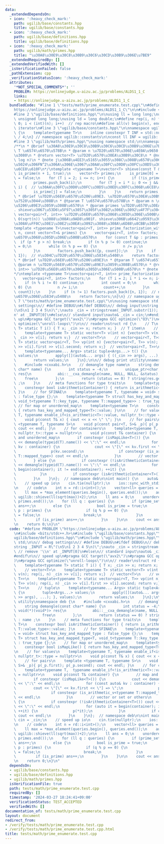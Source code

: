 ```yaml
---
data:
  _extendedDependsOn:
  - icon: ':heavy_check_mark:'
    path: ugilib/base/constants.hpp
    title: ugilib/base/constants.hpp
  - icon: ':heavy_check_mark:'
    path: ugilib/base/definitions.hpp
    title: ugilib/base/definitions.hpp
  - icon: ':heavy_check_mark:'
    path: ugilib/math/primes.hpp
    title: "\u30A8\u30E9\u30C8\u30B9\u30C6\u30CD\u30B9\u306E\u7BE9"
  _extendedRequiredBy: []
  _extendedVerifiedWith: []
  _isVerificationFailed: false
  _pathExtension: cpp
  _verificationStatusIcon: ':heavy_check_mark:'
  attributes:
    '*NOT_SPECIAL_COMMENTS*': ''
    PROBLEM: https://onlinejudge.u-aizu.ac.jp/problems/ALDS1_1_C
    links:
    - https://onlinejudge.u-aizu.ac.jp/problems/ALDS1_1_C
  bundledCode: "#line 1 \"tests/math/prime_enumerate.test.cpp\"\n#define PROBLEM \"\
    https://onlinejudge.u-aizu.ac.jp/problems/ALDS1_1_C\"\n\n#include <bits/stdc++.h>\n\
    #line 2 \"ugilib/base/definitions.hpp\"\n\nusing ll = long long;\nusing ull =\
    \ unsigned long long;\nusing ld = long double;\n#define rep(i, n) for(int i =\
    \ 0; i < (int)(n); i++)  // rep macro\n#define all(v) begin(v), end(v)  // all\
    \ iterator\n#line 3 \"ugilib/base/constants.hpp\"\n\nnamespace ugilib::constants\
    \ {\n    template<typename T>\n    inline constexpr T INF = std::numeric_limits<T>::max()\
    \ / 4;\n} // namespace ugilib::constants\n\nconst ll INF = ugilib::constants::INF<ll>;\n\
    #line 3 \"ugilib/math/primes.hpp\"\nusing namespace std;\n\nnamespace ugilib {\n\
    /**\n * @brief \u30A8\u30E9\u30C8\u30B9\u30C6\u30CD\u30B9\u306E\u7BE9\n * @tparam\
    \ T \u6574\u6570\u578B\n * @param n \u7D20\u6570\u306E\u4E0A\u9650. n\u3092\u542B\
    \u3080\n * @return vector<T> \u7D20\u6570\u30EA\u30B9\u30C8\n * @note O(n log\
    \ log n)\n * @note j\u306B\u4EE3\u5165\u3055\u308C\u308B\u6570\u306E\u6700\u5927\
    \u5024\u306FN^2\u306A\u306E\u3067\u30AA\u30FC\u30D0\u30FC\u30D5\u30ED\u30FC\u306B\
    \u6CE8\u610F\n*/\ntemplate <typename T>\nvector<T> shieve(const T &n) {\n    vector<bool>\
    \ is_prime(n + 1, true);\n    vector<T> primes;\n    is_prime[0] = is_prime[1]\
    \ = false;\n    for (T i = 2; i <= n; i++) {\n        if (!is_prime[i]) continue;\n\
    \        primes.push_back(i);\n        for (T j = i * i; 0 <= j && j <= n; j +=\
    \ i) {  // \u30AA\u30FC\u30D0\u30FC\u30D5\u30ED\u30FC\u306B\u6CE8\u610F\n    \
    \        is_prime[j] = false;\n        }\n    }\n    return primes;\n}\n\n/**\n\
    \ * @brief \u7D20\u56E0\u6570\u5206\u89E3. \u7D20\u6570\u30EA\u30B9\u30C8\u3092\
    \u7528\u3044\u308B\n * @tparam T \u6574\u6570\u578B\n * @param n \u7D20\u56E0\u6570\
    \u5206\u89E3\u3059\u308B\u6570\n * @param primes \u7D20\u6570\u30EA\u30B9\u30C8\
    . shieve\u3067\u53D6\u5F97\u3057\u305F\u3082\u306E\u3092\u4F7F\u3046\n * @return\
    \ vector<pair<T, int>> \u7D20\u56E0\u6570\u3068\u305D\u306E\u500B\u6570\n * @note\
    \ O(sqrt(n)) \u3088\u308A\u9AD8\u901F. shieve\u306B\u6642\u9593\u304C\u304B\u304B\
    \u308A\uFF0C\u30E1\u30E2\u30EA\u3092\u3088\u308A\u6D88\u8CBB\u3059\u308B\n*/\n\
    template <typename T>\nvector<pair<T, int>> prime_factorization_with_shieve(T\
    \ n, const vector<T>& primes) {\n    vector<pair<T, int>> factors;  // \u7D20\u56E0\
    \u6570\u3068\u305D\u306E\u500B\u6570\n    for (const T &p : primes) {\n      \
    \  if (p * p > n) break;\n        if (n % p != 0) continue;\n        int count\
    \ = 0;\n        while (n % p == 0) {\n            n /= p;\n            count++;\n\
    \        }\n        factors.push_back({p, count});\n    }\n    if (n != 1) factors.push_back({n,\
    \ 1});  // n\u304C\u7D20\u6570\u306E\u5834\u5408\n    return factors;\n}\n\n/**\n\
    \ * @brief \u7D20\u56E0\u6570\u5206\u89E3\n * @tparam T \u6574\u6570\u578B\n *\
    \ @param n \u7D20\u56E0\u6570\u5206\u89E3\u3059\u308B\u6570\n * @return vector<pair<T,\
    \ int>> \u7D20\u56E0\u6570\u3068\u305D\u306E\u500B\u6570\n * @note O(sqrt(n))\n\
    */\ntemplate <typename T>\nvector<pair<T, int>> prime_factorization(T n) {\n \
    \   vector<pair<T, int>> factors;\n    for (T i = 2; i * i <= n; i++) {\n    \
    \    if (n % i != 0) continue;\n        int count = 0;\n        while (n % i ==\
    \ 0) {\n            n /= i;\n            count++;\n        }\n        factors.push_back({i,\
    \ count});\n    }\n    if (n != 1) factors.push_back({n, 1});  // n\u304C\u7D20\
    \u6570\u306E\u5834\u5408\n    return factors;\n}\n} // namespace ugilib\n#line\
    \ 7 \"tests/math/prime_enumerate.test.cpp\"\n\nusing namespace std;\n\n// debug\
    \ settings\n// #define DEBUG\n#ifdef DEBUG\n// debug input\nstring _INPUT = R\"\
    (\n5\n1 2 3 4 5\n)\";\nauto _cin = stringstream(_INPUT.substr(1)); // remove '\\\
    n' at _INPUT[0]\n#else\n// standard input\nauto& _cin = cin;\n#endif\n\n// speed\
    \ up\n#pragma GCC target(\"avx2\")\n#pragma GCC optimize(\"O3\")\n#pragma GCC\
    \ optimize(\"unroll-loops\")\n\n// reader\nstruct rd {\n    // T\n    template<typename\
    \ T> static T i() { T x; _cin >> x; return x; }  // T item\n    // vector<T>\n\
    \    template<typename T> static vector<T> v(int n) {vector<T> v(n); rep(i, n)\
    \ _cin >> v[i]; return v;}  // vector<T>\n    // vector<pair<T, T>>\n    template<typename\
    \ T> static vector<pair<T, T>> vp(int n) {vector<pair<T, T>> v(n); rep(i, n) _cin\
    \ >> v[i].first >> v[i].second; return v;}  // vector<pair<T, T>>\n    // tuple\n\
    \    template<typename... Args> static tuple<Args...> t() {\n        tuple<Args...>\
    \ values;\n        apply([](auto&... args) { ((_cin >> args), ...); }, values);\n\
    \        return values;\n    }\n};\n\n// debug print utility\nnamespace deb {\n\
    \    #include <cxxabi.h>\n    // demangle type name\n    string demangle(const\
    \ char* name) {\n        int status = -4;\n        unique_ptr<char, void(*)(void*)>\
    \ res{\n            abi::__cxa_demangle(name, NULL, NULL, &status),\n        \
    \    free\n        };\n        return (status == 0) ? string(res.get()) : name\
    \ ;\n    }\n    // meta functions for type traits\n    template<typename T>\n\
    \    constexpr bool isArithmeticContainer() { return is_arithmetic<typename T::value_type>::value;\
    \ }\n    // for SFINAE\n    template<typename T, typename = void> struct has_key_and_mapped_type\
    \ : false_type {};\n    template<typename T> struct has_key_and_mapped_type<T,\
    \ void_t<typename T::key_type, typename T::mapped_type>> : true_type {};\n   \
    \ // for map or unordered_map\n    template<typename T>\n    constexpr bool isMapLike()\
    \ { return has_key_and_mapped_type<T>::value; }\n\n    // for values\n    template<typename\
    \ T, typename enable_if<is_arithmetic<T>::value, nullptr_t>::type = nullptr>\n\
    \    void p(const T& x) { cout << x << \" \"; }\n    // for pairs\n    template\
    \ <typename T, typename S>\n    void p(const pair<T, S>& _p){ p(_p.first); p(_p.second);\
    \ cout << endl; }\n    // for containers\n    template<typename T,  typename enable_if<!is_arithmetic<T>::value,\
    \ nullptr_t>::type = nullptr>\n    void p(const T& container) {\n        // map\
    \ and unordered_map\n        if constexpr (isMapLike<T>()) {\n            cout\
    \ << demangle(typeid(T).name()) << \":\" << endl;\n            for (const auto&\
    \ kv : container) {\n                cout << \"[\" << kv.first << \"] => \";\n\
    \                p(kv.second);\n                if constexpr (is_arithmetic_v<typename\
    \ T::mapped_type>) cout << endl;\n            }\n        // vector or set or others\n\
    \        } else {\n            if constexpr (!isArithmeticContainer<T>()) cout\
    \ << demangle(typeid(T).name()) << \":\" << endl;\n            for (auto it =\
    \ begin(container); it != end(container); ++it) {\n                p(*it);\n \
    \           }\n            if constexpr (isArithmeticContainer<T>()) cout << endl;\n\
    \        }\n    }\n};  // namespace deb\n\nint main() {\n    auto& cin = _cin;\n\
    \    // speed up io\n    cin.tie(nullptr);\n    ios::sync_with_stdio(false);\n\
    \n    // code\n    int n = rd::i<int>();\n    vector<ll> queries = rd::v<ll>(n);\n\
    \    ll max = *max_element(queries.begin(), queries.end());\n    auto primes =\
    \ ugilib::shieve(ll(sqrt(max))+2);\n\n    ll ans = 0;\n    unordered_set<ll> prime_set(primes.begin(),\
    \ primes.end());\n    for (ll q : queries) {\n        if (prime_set.count(q))\
    \ ans++;\n        else {\n            bool is_prime = true;\n            for (ll\
    \ p : primes) {\n                if (q % p == 0) {\n                    is_prime\
    \ = false;\n                    break;\n                }\n            }\n   \
    \         if (is_prime) ans++;\n        }\n    }\n\n    cout << ans << endl;\n\
    \n    return 0;\n}\n"
  code: "#define PROBLEM \"https://onlinejudge.u-aizu.ac.jp/problems/ALDS1_1_C\"\n\
    \n#include <bits/stdc++.h>\n#include \"ugilib/base/constants.hpp\"\n#include \"\
    ugilib/base/definitions.hpp\"\n#include \"ugilib/math/primes.hpp\"\n\nusing namespace\
    \ std;\n\n// debug settings\n// #define DEBUG\n#ifdef DEBUG\n// debug input\n\
    string _INPUT = R\"(\n5\n1 2 3 4 5\n)\";\nauto _cin = stringstream(_INPUT.substr(1));\
    \ // remove '\\n' at _INPUT[0]\n#else\n// standard input\nauto& _cin = cin;\n\
    #endif\n\n// speed up\n#pragma GCC target(\"avx2\")\n#pragma GCC optimize(\"O3\"\
    )\n#pragma GCC optimize(\"unroll-loops\")\n\n// reader\nstruct rd {\n    // T\n\
    \    template<typename T> static T i() { T x; _cin >> x; return x; }  // T item\n\
    \    // vector<T>\n    template<typename T> static vector<T> v(int n) {vector<T>\
    \ v(n); rep(i, n) _cin >> v[i]; return v;}  // vector<T>\n    // vector<pair<T,\
    \ T>>\n    template<typename T> static vector<pair<T, T>> vp(int n) {vector<pair<T,\
    \ T>> v(n); rep(i, n) _cin >> v[i].first >> v[i].second; return v;}  // vector<pair<T,\
    \ T>>\n    // tuple\n    template<typename... Args> static tuple<Args...> t()\
    \ {\n        tuple<Args...> values;\n        apply([](auto&... args) { ((_cin\
    \ >> args), ...); }, values);\n        return values;\n    }\n};\n\n// debug print\
    \ utility\nnamespace deb {\n    #include <cxxabi.h>\n    // demangle type name\n\
    \    string demangle(const char* name) {\n        int status = -4;\n        unique_ptr<char,\
    \ void(*)(void*)> res{\n            abi::__cxa_demangle(name, NULL, NULL, &status),\n\
    \            free\n        };\n        return (status == 0) ? string(res.get())\
    \ : name ;\n    }\n    // meta functions for type traits\n    template<typename\
    \ T>\n    constexpr bool isArithmeticContainer() { return is_arithmetic<typename\
    \ T::value_type>::value; }\n    // for SFINAE\n    template<typename T, typename\
    \ = void> struct has_key_and_mapped_type : false_type {};\n    template<typename\
    \ T> struct has_key_and_mapped_type<T, void_t<typename T::key_type, typename T::mapped_type>>\
    \ : true_type {};\n    // for map or unordered_map\n    template<typename T>\n\
    \    constexpr bool isMapLike() { return has_key_and_mapped_type<T>::value; }\n\
    \n    // for values\n    template<typename T, typename enable_if<is_arithmetic<T>::value,\
    \ nullptr_t>::type = nullptr>\n    void p(const T& x) { cout << x << \" \"; }\n\
    \    // for pairs\n    template <typename T, typename S>\n    void p(const pair<T,\
    \ S>& _p){ p(_p.first); p(_p.second); cout << endl; }\n    // for containers\n\
    \    template<typename T,  typename enable_if<!is_arithmetic<T>::value, nullptr_t>::type\
    \ = nullptr>\n    void p(const T& container) {\n        // map and unordered_map\n\
    \        if constexpr (isMapLike<T>()) {\n            cout << demangle(typeid(T).name())\
    \ << \":\" << endl;\n            for (const auto& kv : container) {\n        \
    \        cout << \"[\" << kv.first << \"] => \";\n                p(kv.second);\n\
    \                if constexpr (is_arithmetic_v<typename T::mapped_type>) cout\
    \ << endl;\n            }\n        // vector or set or others\n        } else\
    \ {\n            if constexpr (!isArithmeticContainer<T>()) cout << demangle(typeid(T).name())\
    \ << \":\" << endl;\n            for (auto it = begin(container); it != end(container);\
    \ ++it) {\n                p(*it);\n            }\n            if constexpr (isArithmeticContainer<T>())\
    \ cout << endl;\n        }\n    }\n};  // namespace deb\n\nint main() {\n    auto&\
    \ cin = _cin;\n    // speed up io\n    cin.tie(nullptr);\n    ios::sync_with_stdio(false);\n\
    \n    // code\n    int n = rd::i<int>();\n    vector<ll> queries = rd::v<ll>(n);\n\
    \    ll max = *max_element(queries.begin(), queries.end());\n    auto primes =\
    \ ugilib::shieve(ll(sqrt(max))+2);\n\n    ll ans = 0;\n    unordered_set<ll> prime_set(primes.begin(),\
    \ primes.end());\n    for (ll q : queries) {\n        if (prime_set.count(q))\
    \ ans++;\n        else {\n            bool is_prime = true;\n            for (ll\
    \ p : primes) {\n                if (q % p == 0) {\n                    is_prime\
    \ = false;\n                    break;\n                }\n            }\n   \
    \         if (is_prime) ans++;\n        }\n    }\n\n    cout << ans << endl;\n\
    \n    return 0;\n}\n"
  dependsOn:
  - ugilib/base/constants.hpp
  - ugilib/base/definitions.hpp
  - ugilib/math/primes.hpp
  isVerificationFile: true
  path: tests/math/prime_enumerate.test.cpp
  requiredBy: []
  timestamp: '2024-03-27 18:24:41+09:00'
  verificationStatus: TEST_ACCEPTED
  verifiedWith: []
documentation_of: tests/math/prime_enumerate.test.cpp
layout: document
redirect_from:
- /verify/tests/math/prime_enumerate.test.cpp
- /verify/tests/math/prime_enumerate.test.cpp.html
title: tests/math/prime_enumerate.test.cpp
---
```

